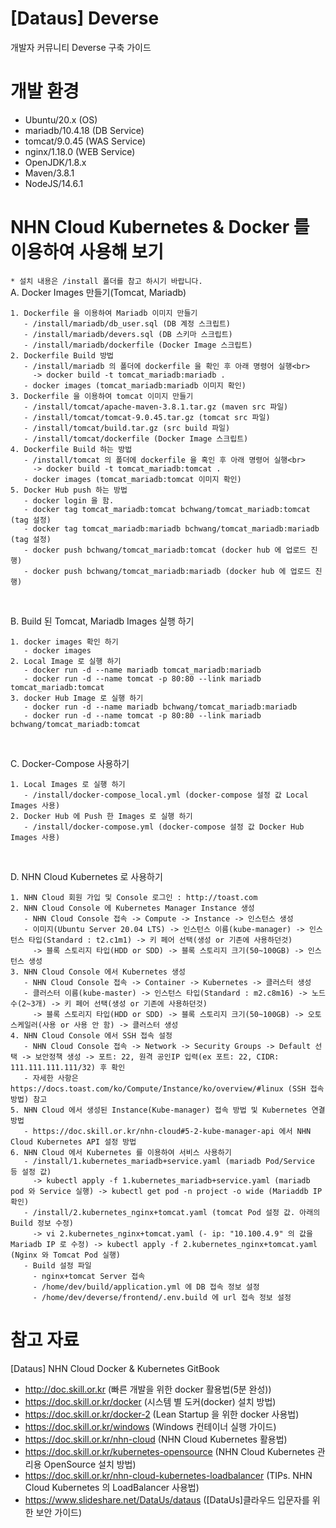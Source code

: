 # [Dataus] Deverse

개발자 커뮤니티 Deverse 구축 가이드 <br>

# 개발 환경
* Ubuntu/20.x (OS)
* mariadb/10.4.18 (DB Service)
* tomcat/9.0.45 (WAS Service) 
* nginx/1.18.0 (WEB Service)
* OpenJDK/1.8.x
* Maven/3.8.1
* NodeJS/14.6.1

# NHN Cloud Kubernetes & Docker 를 이용하여 사용해 보기
`* 설치 내용은 /install 폴더를 참고 하시기 바랍니다.`
<br>
A. Docker Images 만들기(Tomcat, Mariadb)
```
1. Dockerfile 을 이용하여 Mariadb 이미지 만들기
   - /install/mariadb/db_user.sql (DB 계정 스크립트)
   - /install/mariadb/devers.sql (DB 스키마 스크립트)
   - /install/mariadb/dockerfile (Docker Image 스크립트)
2. Dockerfile Build 방법
   - /install/mariadb 의 폴더에 dockerfile 을 확인 후 아래 명령어 실행<br>
     -> docker build -t tomcat_mariadb:mariadb .
   - docker images (tomcat_mariadb:mariadb 이미지 확인)
3. Dockerfile 을 이용하여 tomcat 이미지 만들기
   - /install/tomcat/apache-maven-3.8.1.tar.gz (maven src 파일)
   - /install/tomcat/tomcat-9.0.45.tar.gz (tomcat src 파일)
   - /install/tomcat/build.tar.gz (src build 파일)
   - /install/tomcat/dockerfile (Docker Image 스크립트)
4. Dockerfile Build 하는 방법
   - /install/tomcat 의 폴더에 dockerfile 을 혹인 후 아래 명령어 실행<br>
     -> docker build -t tomcat_mariadb:tomcat .
   - docker images (tomcat_mariadb:tomcat 이미지 확인)
5. Docker Hub push 하는 방법
   - docker login 을 함.
   - docker tag tomcat_mariadb:tomcat bchwang/tomcat_mariadb:tomcat (tag 설정)
   - docker tag tomcat_mariadb:mariadb bchwang/tomcat_mariadb:mariadb (tag 설정)
   - docker push bchwang/tomcat_mariadb:tomcat (docker hub 에 업로드 진행)
   - docker push bchwang/tomcat_mariadb:mariadb (docker hub 에 업로드 진행)
```
<br>

B. Build 된 Tomcat, Mariadb Images 실행 하기
```
1. docker images 확인 하기
   - docker images
2. Local Image 로 실행 하기
   - docker run -d --name mariadb tomcat_mariadb:mariadb
   - docker run -d --name tomcat -p 80:80 --link mariadb tomcat_mariadb:tomcat
3. docker Hub Image 로 실행 하기
   - docker run -d --name mariadb bchwang/tomcat_mariadb:mariadb
   - docker run -d --name tomcat -p 80:80 --link mariadb bchwang/tomcat_mariadb:tomcat
```
<br>

C. Docker-Compose 사용하기
```
1. Local Images 로 실행 하기
   - /install/docker-compose_local.yml (docker-compose 설정 값 Local Images 사용)
2. Docker Hub 에 Push 한 Images 로 실행 하기
   - /install/docker-compose.yml (docker-compose 설정 값 Docker Hub Images 사용)
```
<br>

D. NHN Cloud Kubernetes 로 사용하기
```
1. NHN Cloud 회원 가입 및 Console 로그인 : http://toast.com
2. NHN Cloud Console 에 Kubernetes Manager Instance 생성
   - NHN Cloud Console 접속 -> Compute -> Instance -> 인스턴스 생성
   - 이미지(Ubuntu Server 20.04 LTS) -> 인스턴스 이름(kube-manager) -> 인스턴스 타입(Standard : t2.c1m1) -> 키 페어 선택(생성 or 기존에 사용하던것)
     -> 블록 스토리지 타입(HDD or SDD) -> 블록 스토리지 크기(50~100GB) -> 인스턴스 생성
3. NHN Cloud Console 에서 Kubernetes 생성 
   - NHN Cloud Console 접속 -> Container -> Kubernetes -> 클러스터 생성
   - 클러스터 이름(kube-master) -> 인스턴스 타입(Standard : m2.c8m16) -> 노드 수(2~3개) -> 키 페어 선택(생성 or 기존에 사용하던것)
     -> 블록 스토리지 타입(HDD or SDD) -> 블록 스토리지 크기(50~100GB) -> 오토 스케일러(사용 or 사용 안 함) -> 클러스터 생성
4. NHN Cloud Console 에서 SSH 접속 설정
   - NHN Cloud Console 접속 -> Network -> Security Groups -> Default 선택 -> 보안정책 생성 -> 포트: 22, 원격 공인IP 입력(ex 포트: 22, CIDR: 111.111.111.111/32) 후 확인
   - 자세한 사항은 https://docs.toast.com/ko/Compute/Instance/ko/overview/#linux (SSH 접속 방법) 참고
5. NHN Cloud 에서 생성된 Instance(Kube-manager) 접속 방법 및 Kubernetes 연결 방법
   - https://doc.skill.or.kr/nhn-cloud#5-2-kube-manager-api 에서 NHN Cloud Kubernetes API 설정 방법
6. NHN Cloud 에서 Kubernetes 를 이용하여 서비스 사용하기
   - /install/1.kubernetes_mariadb+service.yaml (mariadb Pod/Service 등 설정 값)
     -> kubectl apply -f 1.kubernetes_mariadb+service.yaml (mariadb pod 와 Service 실행) -> kubectl get pod -n project -o wide (Mariaddb IP 확인)
   - /install/2.kubernetes_nginx+tomcat.yaml (tomcat Pod 설정 값. 아래의 Build 정보 수정)
     -> vi 2.kubernetes_nginx+tomcat.yaml (- ip: "10.100.4.9" 의 값을 Mariadb IP 로 수정) -> kubectl apply -f 2.kubernetes_nginx+tomcat.yaml (Nginx 와 Tomcat Pod 실행) 
   - Build 설정 파일
     - nginx+tomcat Server 접속
     - /home/dev/build/application.yml 에 DB 접속 정보 설정
     - /home/dev/deverse/frontend/.env.build 에 url 접속 정보 설정
```

# 참고 자료
[Dataus] NHN Cloud Docker & Kubernetes GitBook<br> 
* http://doc.skill.or.kr (빠른 개발을 위한 docker 활용법(5분 완성))<br>
* https://doc.skill.or.kr/docker (시스템 별 도커(docker) 설치 방법) <br>
* https://doc.skill.or.kr/docker-2 (Lean Startup 을 위한 docker 사용법)<br>
* https://doc.skill.or.kr/windows (Windows 컨테이너 실행 가이드)<br>
* https://doc.skill.or.kr/nhn-cloud (NHN Cloud Kubernetes 활용법)<br>
* https://doc.skill.or.kr/kubernetes-opensource (NHN Cloud Kubernetes 관리용 OpenSource 설치 방법)<br>
* https://doc.skill.or.kr/nhn-cloud-kubernetes-loadbalancer (TIPs. NHN Cloud Kubernetes 의 LoadBalancer 사용법)<br>
* https://www.slideshare.net/DataUs/dataus ([DataUs]클라우드 입문자를 위한 보안 가이드)<br>
